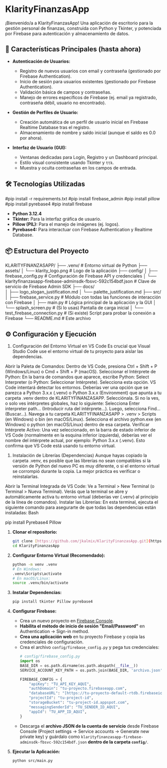 # KlarityFinanzasApp

¡Bienvenido/a a KlarityFinanzasApp! Una aplicación de escritorio para la gestión personal de finanzas, construida con Python y Tkinter, y potenciada por Firebase para autenticación y almacenamiento de datos.

## 🚀 Características Principales (hasta ahora)

* **Autenticación de Usuarios:**
    * Registro de nuevos usuarios con email y contraseña (gestionado por Firebase Authentication).
    * Inicio de sesión para usuarios existentes (gestionado por Firebase Authentication).
    * Validación básica de campos y contraseñas.
    * Manejo de errores específicos de Firebase (ej. email ya registrado, contraseña débil, usuario no encontrado).

* **Gestión de Perfiles de Usuario:**
    * Creación automática de un perfil de usuario inicial en Firebase Realtime Database tras el registro.
    * Almacenamiento de nombre y saldo inicial (aunque el saldo es 0.0 por ahora).

* **Interfaz de Usuario (GUI):**
    * Ventanas dedicadas para Login, Registro y un Dashboard principal.
    * Estilo visual consistente usando Tkinter y `ttk`.
    * Muestra y oculta contraseñas en los campos de entrada.

## 🛠️ Tecnologías Utilizadas
#pip install -r requirements.txt
#pip install firebase_admin
#pip install pillow
#pip install pyrebase4
#pip install firebase
* **Python 3.12.4**
* **Tkinter:** Para la interfaz gráfica de usuario.
* **Pillow (PIL):** Para el manejo de imágenes (ej. logos).
* **Pyrebase4:** Para interactuar con Firebase Authentication y Realtime Database.

## 📦 Estructura del Proyecto

KLARITYFINANZASAPP/
├── .venv/                     # Entorno virtual de Python
├── assets/
│   └── klarity_logo.png       # Logo de la aplicación
├── config/
│   ├── firebase_config.py     # Configuración de Firebase API y credenciales
│   └── klarityfinanzasapp-firebase-adminsdk-fbsvc-592c154bdf.json # Clave de servicio de Firebase Admin SDK
├── docs/           
│   ├── logo_slogan_justification.md
│   └── palette_justification.md
├── src/
│   ├── firebase_service.py    # Módulo con todas las funciones de interacción con Firebase
│   ├── main.py                # Lógica principal de la aplicación y la GUI
│   └── splash_screen.py       # (Si lo usas) Pantalla de carga inicial
│   └── test_firebase_connection.py # (Si existe) Script para probar la conexión a Firebase
└── README.md                  # Este archivo



## ⚙️ Configuración y Ejecución
1. Configuración del Entorno Virtual en VS Code
Es crucial que Visual Studio Code use el entorno virtual de tu proyecto para aislar las dependencias.

Abrir la Paleta de Comandos:
Dentro de VS Code, presiona Ctrl + Shift + P (Windows/Linux) o Cmd + Shift + P (macOS).
Seleccionar el Intérprete de Python:
En la barra de comandos que aparece, escribe Python: Select Interpreter (o Python: Seleccionar Intérprete).
Selecciona esta opción.
VS Code intentará detectar los entornos. Deberías ver una opción que se parezca a Python 3.x.x (.venv) o Python 3.x.x (Environment) que apunta a tu carpeta .venv dentro de KLARITYFINANZASAPP.
Selecciónala.
Si no la ves, o solo ves intérpretes globales, haz lo siguiente:
Selecciona Enter interpreter path... (Introducir ruta del intérprete...).
Luego, selecciona Find... (Buscar...).
Navega a tu carpeta KLARITYFINANZASAPP > .venv > Scripts (en Windows) o bin (en macOS/Linux).
Selecciona el archivo python.exe (en Windows) o python (en macOS/Linux) dentro de esa carpeta.
Verificar Intérprete Activo:
Una vez seleccionado, en la barra de estado inferior de VS Code (normalmente en la esquina inferior izquierda), deberías ver el nombre del intérprete actual, por ejemplo: Python 3.x.x (.venv). Esto confirma que VS Code está usando tu entorno virtual.
1. Instalación de Librerías (Dependencias)
Aunque hayas copiado la carpeta .venv, es posible que las librerías no sean compatibles si la versión de Python del nuevo PC es muy diferente, o si el entorno virtual se corrompió durante la copia. La mejor práctica es verificar o reinstalarlas.

Abrir la Terminal Integrada de VS Code:
Ve a Terminal > New Terminal (o Terminal > Nueva Terminal).
Verás que la terminal se abre y automáticamente activa tu entorno virtual (deberías ver (.venv) al principio de la línea de comandos).
Instalar las Librerías:
En esta terminal, ejecuta el siguiente comando para asegurarte de que todas las dependencias están instaladas:
Bash

pip install Pyrebase4 Pillow


1.  **Clonar el repositorio:**
    ```bash
    git clone [https://github.com/jkalmix/KlarityFinanzasApp.git](https://github.com/jkalmix/KlarityFinanzasApp.git)
    cd KlarityFinanzasApp
    ```

2.  **Configurar Entorno Virtual (Recomendado):**
    ```bash
    python -m venv .venv
    # En Windows:
    .venv\Scripts\activate
    # En macOS/Linux:
    source .venv/bin/activate
    ```

3.  **Instalar Dependencias:**
    ```bash
    pip install tkinter Pillow pyrebase4
    ```

4.  **Configurar Firebase:**
    * Crea un nuevo proyecto en [Firebase Console](https://console.firebase.google.com/).
    * **Habilita el método de inicio de sesión "Email/Password"** en Authentication -> Sign-in method.
    * **Crea una aplicación web** en tu proyecto Firebase y copia las credenciales de configuración.
    * Crea el archivo `config/firebase_config.py` y pega tus credenciales:
        ```python
        # config/firebase_config.py
        import os
        BASE_DIR = os.path.dirname(os.path.abspath(__file__))
        SERVICE_ACCOUNT_KEY_PATH = os.path.join(BASE_DIR, 'archivo.json')

        FIREBASE_CONFIG = {
            "apiKey": "TU_API_KEY_AQUI",
            "authDomain": "tu-proyecto.firebaseapp.com",
            "databaseURL": "[https://tu-proyecto-default-rtdb.firebaseio.com](https://tu-proyecto-default-rtdb.firebaseio.com)",
            "projectId": "tu-project-id",
            "storageBucket": "tu-project-id.appspot.com",
            "messagingSenderId": "TU_SENDER_ID_AQUI",
            "appId": "TU_APP_ID_AQUI",
        }
        ```
    * Descarga el **archivo JSON de la cuenta de servicio** desde Firebase Console (Project settings -> Service accounts -> Generate new private key) y guárdalo como `klarityfinanzasapp-firebase-adminsdk-fbsvc-592c154bdf.json` **dentro de la carpeta `config/`**.

5.  **Ejecutar la Aplicación:**
    ```bash
    python src/main.py
    ```
